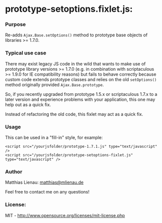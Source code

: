 # prototype-setoptions.fixlet.js:

### Purpose

Re-adds ```Ajax.Base.setOptions()``` method to prototype base objects of libraries >= 1.7.0.
    
### Typical use case

There may exist legacy JS code in the wild that wants to make use of prototype library versions >= 1.7.0 
(e.g. in combination with scriptaculous >= 1.9.0 for IE compatibility reasons) but fails to behave 
correctly because custom code extends prototype classes and relies on the old ```setOptions()``` method 
originally provided ```Ajax.Base.prototype```. 

So, if you recently upgraded from prototype 1.5.x or scriptaculous 1.7.x to a later version and experience problems 
with your application, this one may help out as a quick fix.

Instead of refactoring the old code, this fixlet may act as a quick fix.

### Usage

This can be used in a "fill-in" style, for example:

    <script src="/yourjsfolder/prototype-1.7.1.js" type="text/javascript" />
    <script src="/yourjsfolder/prototype-setoptions-fixlet.js" type="text/javascript" />

### Author

Matthias Lienau: <matthias@mlienau.de>

Feel free to contact me on any questions!

### License: 

MIT - http://www.opensource.org/licenses/mit-license.php
